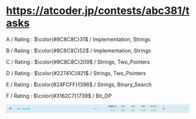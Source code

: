# https://atcoder.jp/contests/abc381/tasks

A / Rating : $\color{#8C8C8C}31$ / Implementation, Strings

B / Rating : $\color{#8C8C8C}52$ / Implementation, Strings

C / Rating : $\color{#8C8C8C}209$ / Strings, Two_Pointers

D / Rating : $\color{#22741C}921$ / Strings, Two_Pointers

E / Rating : $\color{#24FCFF}1396$ / Strings, Binary_Search

F / Rating : $\color{#3162C7}1739$ / Bit_DP

![My Image](https://github.com/kss418/Atcoder/blob/main/ABC/Images/Standings/381.png)
